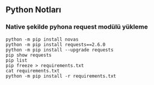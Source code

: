 ## Python Notları 
### Native şekilde pyhona request modülü yükleme
```
python -m pip install novas
python -m pip install requests==2.6.0
python -m pip install --upgrade requests
pip show requests
pip list
pip freeze > requirements.txt
cat requirements.txt
python -m pip install -r requirements.txt
```
